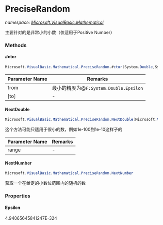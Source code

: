 ﻿# PreciseRandom
_namespace: [Microsoft.VisualBasic.Mathematical](./index.md)_

主要针对的是非常小的小数（仅适用于Positive Number）



### Methods

#### #ctor
```csharp
Microsoft.VisualBasic.Mathematical.PreciseRandom.#ctor(System.Double,System.Double,Microsoft.VisualBasic.Mathematical.IRandomSeeds)
```


|Parameter Name|Remarks|
|--------------|-------|
|from|最小的精度为@``F:System.Double.Epsilon``|
|[to]|-|


#### NextDouble
```csharp
Microsoft.VisualBasic.Mathematical.PreciseRandom.NextDouble(Microsoft.VisualBasic.ComponentModel.Ranges.DoubleRange)
```
这个方法可能只适用于很小的数，例如1e-100到1e-10这样子的

|Parameter Name|Remarks|
|--------------|-------|
|range|-|


#### NextNumber
```csharp
Microsoft.VisualBasic.Mathematical.PreciseRandom.NextNumber
```
获取一个在给定的小数位范围内的随机的数


### Properties

#### Epsilon
4.94065645841247E-324

